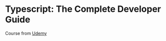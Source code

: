 # Typescript: The Complete Developer Guide

Course from [Udemy](https://www.udemy.com/typescript-the-complete-developers-guide)
